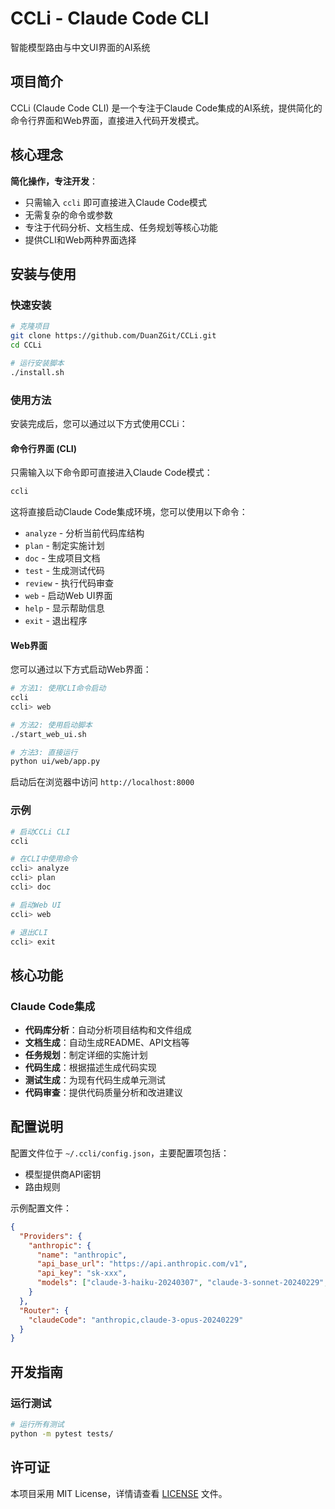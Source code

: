 # CCLi - Claude Code CLI

智能模型路由与中文UI界面的AI系统

## 项目简介

CCLi (Claude Code CLI) 是一个专注于Claude Code集成的AI系统，提供简化的命令行界面和Web界面，直接进入代码开发模式。

## 核心理念

**简化操作，专注开发**：
- 只需输入 `ccli` 即可直接进入Claude Code模式
- 无需复杂的命令或参数
- 专注于代码分析、文档生成、任务规划等核心功能
- 提供CLI和Web两种界面选择

## 安装与使用

### 快速安装

```bash
# 克隆项目
git clone https://github.com/DuanZGit/CCLi.git
cd CCLi

# 运行安装脚本
./install.sh
```

### 使用方法

安装完成后，您可以通过以下方式使用CCLi：

#### 命令行界面 (CLI)

只需输入以下命令即可直接进入Claude Code模式：

```bash
ccli
```

这将直接启动Claude Code集成环境，您可以使用以下命令：

- `analyze` - 分析当前代码库结构
- `plan` - 制定实施计划
- `doc` - 生成项目文档
- `test` - 生成测试代码
- `review` - 执行代码审查
- `web` - 启动Web UI界面
- `help` - 显示帮助信息
- `exit` - 退出程序

#### Web界面

您可以通过以下方式启动Web界面：

```bash
# 方法1: 使用CLI命令启动
ccli
ccli> web

# 方法2: 使用启动脚本
./start_web_ui.sh

# 方法3: 直接运行
python ui/web/app.py
```

启动后在浏览器中访问 `http://localhost:8000`

### 示例

```bash
# 启动CCLi CLI
ccli

# 在CLI中使用命令
ccli> analyze
ccli> plan
ccli> doc

# 启动Web UI
ccli> web

# 退出CLI
ccli> exit
```

## 核心功能

### Claude Code集成
- **代码库分析**：自动分析项目结构和文件组成
- **文档生成**：自动生成README、API文档等
- **任务规划**：制定详细的实施计划
- **代码生成**：根据描述生成代码实现
- **测试生成**：为现有代码生成单元测试
- **代码审查**：提供代码质量分析和改进建议

## 配置说明

配置文件位于 `~/.ccli/config.json`，主要配置项包括：

- 模型提供商API密钥
- 路由规则

示例配置文件：
```json
{
  "Providers": {
    "anthropic": {
      "name": "anthropic",
      "api_base_url": "https://api.anthropic.com/v1",
      "api_key": "sk-xxx",
      "models": ["claude-3-haiku-20240307", "claude-3-sonnet-20240229", "claude-3-opus-20240229"]
    }
  },
  "Router": {
    "claudeCode": "anthropic,claude-3-opus-20240229"
  }
}
```

## 开发指南

### 运行测试
```bash
# 运行所有测试
python -m pytest tests/
```

## 许可证

本项目采用 MIT License，详情请查看 [LICENSE](LICENSE) 文件。
